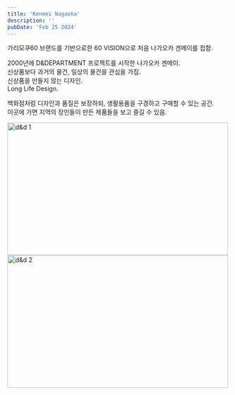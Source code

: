 ```yaml
---
title: 'Kenmei Nagaoka'
description: ''
pubDate: 'Feb 25 2024'
---
```


가리모쿠60 브랜드를 기반으로한 60 VISION으로 처음 나가오카 겐메이를 접함.

2000년에 D&DEPARTMENT 프로젝트를 시작한 나가오카 겐메이.<br>
신상품보다 과거의 물건, 일상의 물건을 관심을 가짐.<br>
신상품을 만들지 않는 디자인.<br>
Long Life Design.

백화점처럼 디자인과 품질은 보장하되, 생활용품을 구경하고 구매할 수 있는 공간.<br>
이곳에 가면 지역의 장인들이 만든 제품들을 보고 즐길 수 있음.

<img src="/images/d&d/1.jpg" width="500px" height="300px" title="d&d 1"/>
<img src="/images/d&d/2.jpg" width="500px" height="300px" title="d&d 2"/>
